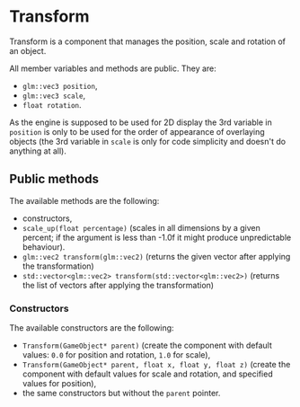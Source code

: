 # Transform

Transform is a component that manages the position, scale and rotation of an object.

All member variables and methods are public. They are:
- `glm::vec3 position`,
- `glm::vec3 scale`,
- `float rotation`.

As the engine is supposed to be used for 2D display the 3rd variable in `position` is only to be used for the order of appearance of overlaying objects (the 3rd variable in `scale` is only for code simplicity and doesn't do anything at all).

## Public methods

The available methods are the following:
- constructors,
- `scale_up(float percentage)` (scales in all dimensions by a given percent; if the argument is less than -1.0f it might produce unpredictable behaviour).
- `glm::vec2 transform(glm::vec2)` (returns the given vector after applying the transformation)
- `std::vector<glm::vec2> transform(std::vector<glm::vec2>)` (returns the list of vectors after applying the transformation)

### Constructors

The available constructors are the following:
- `Transform(GameObject* parent)` (create the component with default values: `0.0` for position and rotation, `1.0` for scale),
- `Transform(GameObject* parent, float x, float y, float z)` (create the component with default values for scale and rotation, and specified values for position),
- the same constructors but without the `parent` pointer.